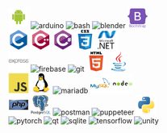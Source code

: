 <p align="left">
	<a> <img src="https://raw.githubusercontent.com/devicons/devicon/master/icons/android/android-original-wordmark.svg" alt="android" width="40" height="40" /> </a>
	<a> <img src="https://cdn.worldvectorlogo.com/logos/arduino-1.svg" alt="arduino" width="40" height="40" /> </a>
	<a> <img src="https://www.vectorlogo.zone/logos/gnu_bash/gnu_bash-icon.svg" alt="bash" width="40" height="40" /> </a>
	<a> <img src="https://download.blender.org/branding/community/blender_community_badge_white.svg" alt="blender" width="40" height="40" /> </a>
	<a> <img src="https://raw.githubusercontent.com/devicons/devicon/master/icons/bootstrap/bootstrap-plain-wordmark.svg" alt="bootstrap" width="40" height="40" /> </a>
	<br>
	<a> <img src="https://raw.githubusercontent.com/devicons/devicon/master/icons/c/c-original.svg" alt="c" width="40" height="40" /> </a>
	<a> <img src="https://raw.githubusercontent.com/devicons/devicon/master/icons/cplusplus/cplusplus-original.svg" alt="cplusplus" width="40" height="40" /> </a>
	<a> <img src="https://raw.githubusercontent.com/devicons/devicon/master/icons/csharp/csharp-original.svg" alt="csharp" width="40" height="40" /> </a>
	<a> <img src="https://raw.githubusercontent.com/devicons/devicon/master/icons/css3/css3-original-wordmark.svg" alt="css3" width="40" height="40" /> </a>
	<a> <img src="https://raw.githubusercontent.com/devicons/devicon/master/icons/dot-net/dot-net-original-wordmark.svg" alt="dotnet" width="40" height="40" /> </a>
	<br>
	<a> <img src="https://raw.githubusercontent.com/devicons/devicon/master/icons/express/express-original-wordmark.svg" alt="express" width="40" height="40" /> </a>
	<a> <img src="https://www.vectorlogo.zone/logos/firebase/firebase-icon.svg" alt="firebase" width="40" height="40" /> </a>
	<a> <img src="https://www.vectorlogo.zone/logos/git-scm/git-scm-icon.svg" alt="git" width="40" height="40" /> </a>
	<img src="https://raw.githubusercontent.com/devicons/devicon/master/icons/html5/html5-original-wordmark.svg" alt="html5" width="40" height="40" /> </a>
	<a> <img src="https://raw.githubusercontent.com/devicons/devicon/master/icons/java/java-original.svg" alt="java" width="40" height="40" /> </a>
	<br>
	<a> <img src="https://raw.githubusercontent.com/devicons/devicon/master/icons/javascript/javascript-original.svg" alt="javascript" width="40" height="40" /> </a>
	<a> <img src="https://raw.githubusercontent.com/devicons/devicon/master/icons/linux/linux-original.svg" alt="linux" width="40" height="40" /> </a>
	<a> <img src="https://www.vectorlogo.zone/logos/mariadb/mariadb-icon.svg" alt="mariadb" width="40" height="40" /> </a>
	<a> <img src="https://raw.githubusercontent.com/devicons/devicon/master/icons/mysql/mysql-original-wordmark.svg" alt="mysql" width="40" height="40" /> </a>
	<a> <img src="https://raw.githubusercontent.com/devicons/devicon/master/icons/nodejs/nodejs-original-wordmark.svg" alt="nodejs" width="40" height="40" /> </a>
	<br>
	<a> <img src="https://raw.githubusercontent.com/devicons/devicon/master/icons/php/php-original.svg" alt="php" width="40" height="40" /> </a>
	<a> <img src="https://raw.githubusercontent.com/devicons/devicon/master/icons/postgresql/postgresql-original-wordmark.svg" alt="postgresql" width="40" height="40" /> </a>
	<a> <img src="https://www.vectorlogo.zone/logos/getpostman/getpostman-icon.svg" alt="postman" width="40" height="40" /> </a>
	<a> <img src="https://www.vectorlogo.zone/logos/pptrdev/pptrdev-official.svg" alt="puppeteer" width="40" height="40" /> </a>
	<a> <img src="https://raw.githubusercontent.com/devicons/devicon/master/icons/python/python-original.svg" alt="python" width="40" height="40" /> </a>
	<br>
	<a> <img src="https://www.vectorlogo.zone/logos/pytorch/pytorch-icon.svg" alt="pytorch" width="40" height="40" /> </a>
	<a> <img src="https://upload.wikimedia.org/wikipedia/commons/0/0b/Qt_logo_2016.svg" alt="qt" width="40" height="40" /> </a>
	<a>  <img src="https://www.vectorlogo.zone/logos/sqlite/sqlite-icon.svg" alt="sqlite" width="40" height="40" /> </a>
	<a>  <img src="https://www.vectorlogo.zone/logos/tensorflow/tensorflow-icon.svg" alt="tensorflow" width="40" height="40" /> </a>
	<a>  <img src="https://www.vectorlogo.zone/logos/unity3d/unity3d-icon.svg" alt="unity" width="40" height="40" /> </a>
</p>
